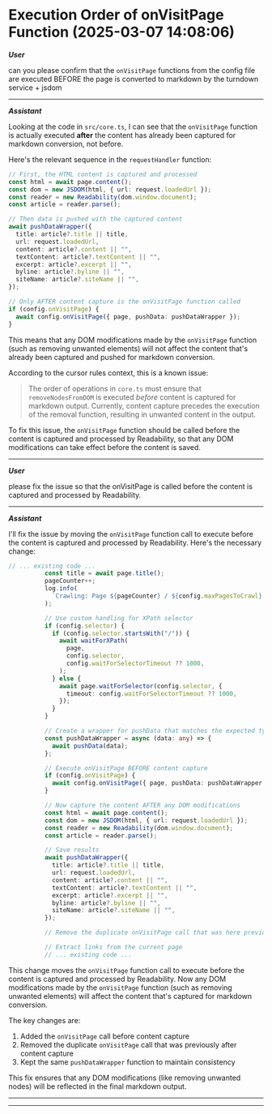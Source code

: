 <!-- Generated by SpecStory -->

# Execution Order of onVisitPage Function (2025-03-07 14:08:06)

_**User**_

can you please confirm that the `onVisitPage` functions from the config file are executed BEFORE the page is converted to markdown by the turndown service + jsdom

---

_**Assistant**_

Looking at the code in `src/core.ts`, I can see that the `onVisitPage` function is actually executed **after** the content has already been captured for markdown conversion, not before.

Here's the relevant sequence in the `requestHandler` function:

```typescript:src/core.ts
// First, the HTML content is captured and processed
const html = await page.content();
const dom = new JSDOM(html, { url: request.loadedUrl });
const reader = new Readability(dom.window.document);
const article = reader.parse();

// Then data is pushed with the captured content
await pushDataWrapper({
  title: article?.title || title,
  url: request.loadedUrl,
  content: article?.content || "",
  textContent: article?.textContent || "",
  excerpt: article?.excerpt || "",
  byline: article?.byline || "",
  siteName: article?.siteName || "",
});

// Only AFTER content capture is the onVisitPage function called
if (config.onVisitPage) {
  await config.onVisitPage({ page, pushData: pushDataWrapper });
}
```

This means that any DOM modifications made by the `onVisitPage` function (such as removing unwanted elements) will not affect the content that's already been captured and pushed for markdown conversion.

According to the cursor rules context, this is a known issue:

> The order of operations in `core.ts` must ensure that `removeNodesFromDOM` is executed _before_ content is captured for markdown output. Currently, content capture precedes the execution of the removal function, resulting in unwanted content in the output.

To fix this issue, the `onVisitPage` function should be called before the content is captured and processed by Readability, so that any DOM modifications can take effect before the content is saved.

---

_**User**_

please fix the issue so that the onVisitPage is called before the content is captured and processed by Readability.

---

_**Assistant**_

I'll fix the issue by moving the `onVisitPage` function call to execute before the content is captured and processed by Readability. Here's the necessary change:

```typescript:src/core.ts
// ... existing code ...
          const title = await page.title();
          pageCounter++;
          log.info(
            `Crawling: Page ${pageCounter} / ${config.maxPagesToCrawl} - URL: ${request.loadedUrl}...`,
          );

          // Use custom handling for XPath selector
          if (config.selector) {
            if (config.selector.startsWith("/")) {
              await waitForXPath(
                page,
                config.selector,
                config.waitForSelectorTimeout ?? 1000,
              );
            } else {
              await page.waitForSelector(config.selector, {
                timeout: config.waitForSelectorTimeout ?? 1000,
              });
            }
          }

          // Create a wrapper for pushData that matches the expected type
          const pushDataWrapper = async (data: any) => {
            await pushData(data);
          };

          // Execute onVisitPage BEFORE content capture
          if (config.onVisitPage) {
            await config.onVisitPage({ page, pushData: pushDataWrapper });
          }

          // Now capture the content AFTER any DOM modifications
          const html = await page.content();
          const dom = new JSDOM(html, { url: request.loadedUrl });
          const reader = new Readability(dom.window.document);
          const article = reader.parse();

          // Save results
          await pushDataWrapper({
            title: article?.title || title,
            url: request.loadedUrl,
            content: article?.content || "",
            textContent: article?.textContent || "",
            excerpt: article?.excerpt || "",
            byline: article?.byline || "",
            siteName: article?.siteName || "",
          });

          // Remove the duplicate onVisitPage call that was here previously

          // Extract links from the current page
          // ... existing code ...
```

This change moves the `onVisitPage` function call to execute before the content is captured and processed by Readability. Now any DOM modifications made by the `onVisitPage` function (such as removing unwanted elements) will affect the content that's captured for markdown conversion.

The key changes are:

1. Added the `onVisitPage` call before content capture
2. Removed the duplicate `onVisitPage` call that was previously after content capture
3. Kept the same `pushDataWrapper` function to maintain consistency

This fix ensures that any DOM modifications (like removing unwanted nodes) will be reflected in the final markdown output.

---

---
